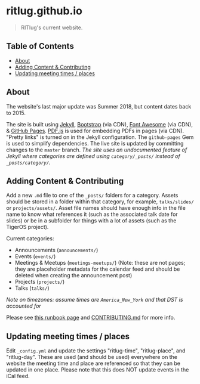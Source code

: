# ritlug.github.io

> RITlug's current website.

## Table of Contents
* [About](#about)
* [Adding Content & Contributing](#adding-content-contributing)
* [Updating meeting times / places](#updating-meeting-times--places)

## About

The website's last major update was Summer 2018, but content dates back to 2015.

The site is built using [Jekyll](https://jekyllrb.com/), [Bootstrap](https://getbootstrap.com/) (via CDN), [Font Awesome](https://fontawesome.com/) (via CDN), & [GitHub Pages](https://help.github.com/categories/github-pages-basics/).
[PDF.js](https://mozilla.github.io/pdf.js/) is used for embedding PDFs in pages (via CDN).
"Pretty links" is turned on in the Jekyll configuration.
The `github-pages` Gem is used to simplify dependencies.
The live site is updated by committing changes to the `master` branch.
_The site uses an undocumented feature of Jekyll where categories are defined using `category/_posts/` instead of `_posts/category/`._

## Adding Content & Contributing

Add a new `.md` file to one of the `_posts/` folders for a category.
Assets should be stored in a folder within that category, for example, `talks/slides/` or `projects/assets/`.
Asset file names should have enough info in the file name to know what references it (such as the associated talk date for slides) or be in a subfolder for things with a lot of assets (such as the TigerOS project).

Current categories:
* Announcements (`announcements/`)
* Events (`events/`)
* Meetings & Meetups (`meetings-meetups/`) (Note:  these are not pages; they are placeholder metadata for the calendar feed and should be deleted when creating the announcement post)
* Projects (`projects/`)
* Talks (`talks/`)

_Note on timezones: assume times are `America_New_York` and that DST is accounted for_

Please see [this runbook page](http://runbook.ritlug.com/infrastructure/website/) and [CONTRIBUTING.md](https://github.com/RITlug/ritlug.github.io/tree/master/CONTRIBUTING.md) for more info.

## Updating meeting times / places

Edit `_config.yml` and update the settings "ritlug-time", "ritlug-place", and
"ritlug-day".
These are used (and should be used) everywhere on the website
the meeting time and place are referenced so that they can be updated in
one place.
Please note that this does NOT update events in the iCal feed.
